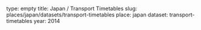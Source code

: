 type: empty
title: Japan / Transport Timetables
slug: places/japan/datasets/transport-timetables
place: japan
dataset: transport-timetables
year: 2014
